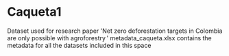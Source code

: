 # Caqueta1
Dataset used for research paper 'Net zero deforestation targets in Colombia are only possible with agroforestry '
metadata_caqueta.xlsx contains the metadata for all the datasets included in this space
